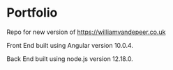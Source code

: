 # Portfolio

Repo for new version of https://williamvandepeer.co.uk

Front End built using Angular version 10.0.4.

Back End built using node.js version 12.18.0.
